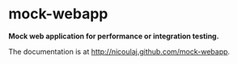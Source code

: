 mock-webapp
===========

**Mock web application for performance or integration testing.**

The documentation is at <http://nicoulaj.github.com/mock-webapp>.
